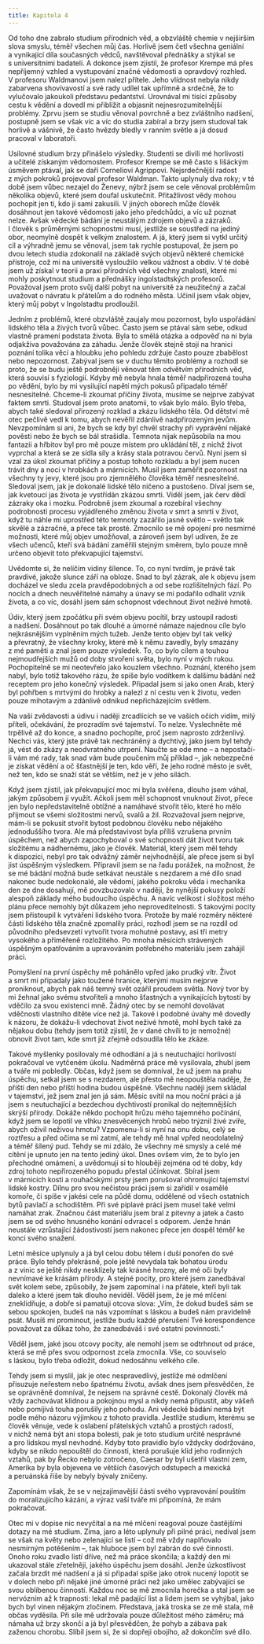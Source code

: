 ```yaml
---
title: Kapitola 4
---
```


Od toho dne zabralo studium přírodních věd, a obzvláště chemie v nejširším slova smyslu, téměř všechen můj čas. Horlivě jsem četl všechna geniální a vynikající díla současných vědců, navštěvoval přednášky a stýkal se s universitními badateli. A dokonce jsem zjistil, že profesor Krempe má přes nepříjemný vzhled a vystupování značné vědomosti a opravdový rozhled. V profesoru Waldmanovi jsem nalezl přítele. Jeho vlídnost nebyla nikdy zabarvena shovívavostí a své rady udílel tak upřímně a srdečně, že to vylučovalo jakoukoli představu pedantství. Urovnával mi tisíci způsoby cestu k vědění a dovedl mi přiblížit a objasnit nejnesrozumitelnější problémy. Zprvu jsem se studiu věnoval povrchně a bez zvláštního nadšení, postupně jsem se však víc a víc do studia zabíral a brzy jsem studoval tak horlivě a vášnivě, že často hvězdy bledly v ranním světle a já dosud pracoval v laboratoři.

Usilovné studium brzy přinášelo výsledky. Studenti se divili mé horlivosti a učitelé získaným vědomostem. Profesor Krempe se mě často s lišáckým úsměvem ptával, jak se daří Corneliovi Agrippovi. Nejsrdečnější radost z mých pokroků projevoval profesor Waldman. Takto uplynuly dva roky; v té době jsem vůbec nezajel do Ženevy, nýbrž jsem se cele věnoval problémům několika objevů, které jsem doufal uskutečnit. Přitažlivost vědy mohou pochopit jen ti, kdo ji sami zakusili. V jiných oborech může člověk dosáhnout jen takové vědomosti jako jeho předchůdci, a víc už poznat nelze. Avšak vědecké bádání je neustálým zdrojem objevů a zázraků. I člověk s průměrnými schopnostmi musí, jestliže se soustředí na jediný obor, neomylně dospět k velkým znalostem. A já, který jsem si vytkl určitý cíl a výhradně jemu se věnoval, jsem tak rychle postupoval, že jsem po dvou letech studia zdokonalil na základě svých objevů některé chemické přístroje, což mi na universitě vysloužilo velkou vážnost a obdiv. V té době jsem už získal v teorii a praxi přírodních věd všechny znalosti, které mi mohly poskytnout studium a přednášky ingolstadtských profesorů. Považoval jsem proto svůj další pobyt na universitě za neužitečný a začal uvažovat o návratu k přátelům a do rodného města. Učinil jsem však objev, který můj pobyt v Ingolstadtu prodloužil.

Jedním z problémů, které obzvláště zaujaly mou pozornost, bylo uspořádání lidského těla a živých tvorů vůbec. Často jsem se ptával sám sebe, odkud vlastně pramení podstata života. Byla to smělá otázka a odpověď na ni byla odjakživa považována za záhadu. Jenže člověk stejně stojí na hranici poznání tolika věcí a hloubku jeho pohledu zdržuje často pouze zbabělost nebo nepozornost. Zabýval jsem se v duchu těmito problémy a rozhodl se proto, že se budu ještě podrobněji věnovat těm odvětvím přírodních věd, která souvisí s fyziologií. Kdyby mě nebyla hnala téměř nadpřirozená touha po vědění, bylo by mi vysilující napětí mých pokusů připadalo téměř nesnesitelné. Chceme-li zkoumat příčiny života, musíme se nejprve zabývat faktem smrti. Studoval jsem proto anatomii, to však bylo málo. Bylo třeba, abych také sledoval přirozený rozklad a zkázu lidského těla. Od dětství mě otec pečlivě vedl k tomu, abych nevěřil zdánlivě nadpřirozeným jevům. Nevzpomínám si ani, že bych se kdy byl chvěl strachy při vyprávění nějaké pověsti nebo že bych se bál strašidla. Temnota nijak nepůsobila na mou fantazii a hřbitov byl pro mě pouze místem pro ukládání těl, z nichž život vyprchal a která se ze sídla síly a krásy stala potravou červů. Nyní jsem si vzal za úkol zkoumat příčiny a postup tohoto rozkladu a byl jsem nucen trávit dny a noci v hrobkách a márnicích. Musil jsem zaměřit pozornost na všechny ty jevy, které jsou pro zjemnělého člověka téměř nesnesitelné. Sledoval jsem, jak je dokonalé lidské tělo ničeno a pustošeno. Díval jsem se, jak kvetoucí jas života je vystřídán zkázou smrti. Viděl jsem, jak červ dědí zázraky oka i mozku. Podrobně jsem zkoumal a rozebíral všechny podrobnosti procesu vyjádřeného změnou života v smrt a smrti v život, když tu náhle mi uprostřed této temnoty zazářilo jasné světlo – světlo tak skvělé a zázračné, a přece tak prosté. Zmocnilo se mě opojení pro nesmírné možnosti, které můj objev umožňoval, a zároveň jsem byl udiven, že ze všech učenců, kteří svá bádání zaměřili stejným směrem, bylo pouze mně určeno objevit toto překvapující tajemství.

Uvědomte si, že nelíčím vidiny šílence. To, co nyní tvrdím, je právě tak pravdivé, jakože slunce září na obloze. Snad to byl zázrak, ale k objevu jsem docházel ve sledu zcela pravděpodobných a od sebe rozlišitelných fází. Po nocích a dnech neuvěřitelné námahy a únavy se mi podařilo odhalit vznik života, a co víc, dosáhl jsem sám schopnost vdechnout život neživé hmotě.

Údiv, který jsem zpočátku při svém objevu pocítil, brzy ustoupil radosti a nadšení. Dosáhnout po tak dlouhé a úmorné námaze najednou cíle bylo nejkrásnějším vyplněním mých tužeb. Jenže tento objev byl tak velký a převratný, že všechny kroky, které mě k němu zavedly, byly smazány z mé paměti a znal jsem pouze výsledek. To, co bylo cílem a touhou nejmoudřejších mužů od doby stvoření světa, bylo nyní v mých rukou. Pochopitelně se mi neotevřelo jako kouzlem všechno. Poznání, kterého jsem nabyl, bylo totiž takového rázu, že spíše bylo vodítkem k dalšímu bádání než receptem pro jeho konečný výsledek. Připadal jsem si jako onen Arab, který byl pohřben s mrtvými do hrobky a nalezl z ní cestu ven k životu, veden pouze mihotavým a zdánlivě odnikud nepřicházejícím světlem.

Na vaší zvědavosti a údivu i naději zrcadlících se ve vašich očích vidím, milý příteli, očekávání, že prozradím své tajemství. To nelze. Vyslechněte mě trpělivě až do konce, a snadno pochopíte, proč jsem naprosto zdrženlivý. Nechci vás, který jste právě tak nechráněný a dychtivý, jako jsem byl tehdy já, vést do zkázy a neodvratného utrpení. Naučte se ode mne – a nepostačí-li vám mé rady, tak snad vám bude poučením můj příklad –, jak nebezpečné je získat vědění a oč šťastnější je ten, kdo věří, že jeho rodné město je svět, než ten, kdo se snaží stát se větším, než je v jeho silách.

Když jsem zjistil, jak překvapující moc mi byla svěřena, dlouho jsem váhal, jakým způsobem jí využít. Ačkoli jsem měl schopnost vnuknout život, přece jen bylo nepředstavitelně obtížné a namáhavé stvořit tělo, které ho mělo přijmout se všemi složitostmi nervů, svalů a žil. Rozvažoval jsem nejprve, mám-li se pokusit stvořit bytost podobnou člověku nebo nějakého jednoduššího tvora. Ale má představivost byla příliš vzrušena prvním úspěchem, než abych zapochyboval o své schopnosti dát život tvoru tak složitému a nádhernému, jako je člověk. Materiál, který jsem měl tehdy k dispozici, nebyl pro tak odvážný záměr nejvhodnější, ale přece jsem si byl jist úspěšným výsledkem. Připravil jsem se na řadu porážek, na možnost, že se mé bádání možná bude setkávat neustále s nezdarem a mé dílo snad nakonec bude nedokonalé, ale vědomí, jakého pokroku věda i mechanika den ze dne dosahují, mě povzbuzovalo v naději, že nynější pokusy položí alespoň základy mého budoucího úspěchu. A navíc velikost i složitost mého plánu přece nemohly být důkazem jeho neproveditelnosti. S takovými pocity jsem přistoupil k vytváření lidského tvora. Protože by malé rozměry některé části lidského těla značně zpomalily práci, rozhodl jsem se na rozdíl od původního předsevzetí vytvořit tvora mohutné postavy, asi tři metry vysokého a přiměřeně rozložitého. Po mnoha měsících strávených úspěšným opatřováním a upravováním potřebného materiálu jsem zahájil práci.

Pomyšlení na první úspěchy mě pohánělo vpřed jako prudký vítr. Život a smrt mi připadaly jako toužené hranice, kterými musím nejprve proniknout, abych pak náš temný svět ozářil proudem světla. Nový tvor by mi žehnal jako svému stvořiteli a mnoho šťastných a vynikajících bytostí by vděčilo za svou existenci mně. Žádný otec by se nemohl dovolávat vděčnosti vlastního dítěte více než já. Takové i podobné úvahy mě dovedly k názoru, že dokážu-li vdechovat život neživé hmotě, mohl bych také za nějakou dobu (tehdy jsem totiž zjistil, že v dané chvíli to je nemožné) obnovit život tam, kde smrt již zřejmě odsoudila tělo ke zkáze.

Takové myšlenky posilovaly mé odhodlání a já s neutuchající horlivostí pokračoval ve vytčeném úkolu. Nadměrná práce mě vysilovala, zhubl jsem a tváře mi pobledly. Občas, když jsem se domníval, že už jsem na prahu úspěchu, setkal jsem se s nezdarem, ale přesto mě neopouštěla naděje, že příští den nebo příští hodina budou úspěšné. Všechnu naději jsem skládal v tajemství, jež jsem znal jen já sám. Měsíc svítil na mou noční práci a já jsem s neutuchající a bezdechou dychtivostí pronikal do nejtemnějších skrýší přírody. Dokáže někdo pochopit hrůzu mého tajemného počínání, když jsem se lopotil ve vlhku znesvěcených hrobů nebo trýznil živé zvíře, abych oživil neživou hmotu? Vzpomenu-li si nyní na onu dobu, celý se roztřesu a před očima se mi zatmí, ale tehdy mě hnal vpřed neodolatelný a téměř šílený pud. Tehdy se mi zdálo, že všechny mé smysly a celé mé cítění je upnuto jen na tento jediný úkol. Dnes ovšem vím, že to bylo jen přechodné omámení, a uvědomuji si to hlouběji zejména od té doby, kdy zdroj tohoto nepřirozeného popudu přestal účinkovat. Sbíral jsem v márnicích kosti a rouhačskými prsty jsem porušoval ohromující tajemství lidské kostry. Dílnu pro svou nečistou práci jsem si zařídil v osamělé komoře, či spíše v jakési cele na půdě domu, oddělené od všech ostatních bytů pavlačí a schodištěm. Při své piplavé práci jsem musel také velmi namáhat zrak. Značnou část materiálu jsem bral z pitevny a jatek a často jsem se od svého hnusného konání odvracel s odporem. Jenže hnán neustále vzrůstající žádostivostí jsem nakonec přece jen dospěl téměř ke konci svého snažení.

Letní měsíce uplynuly a já byl celou dobu tělem i duší ponořen do své práce. Bylo tehdy překrásně, pole ještě nevydala tak bohatou úrodu a z vinic se ještě nikdy nesklízely tak krásné hrozny, ale mé oči byly nevnímavé ke krásám přírody. A stejné pocity, pro které jsem zanedbával svět kolem sebe, způsobily, že jsem zapomínal i na přátele, kteří byli tak daleko a které jsem tak dlouho neviděl. Věděl jsem, že je mé mlčení zneklidňuje, a dobře si pamatuji otcova slova: „Vím, že dokud budeš sám se sebou spokojen, budeš na nás vzpomínat s láskou a budeš nám pravidelně psát. Musíš mi prominout, jestliže budu každé přerušení Tvé korespondence považovat za důkaz toho, že zanedbáváš i své ostatní povinnosti.“

Věděl jsem, jaké jsou otcovy pocity, ale nemohl jsem se odtrhnout od práce, která se mě přes svou odpornost zcela zmocnila. Vše, co souviselo s láskou, bylo třeba odložit, dokud nedosáhnu velkého cíle.

Tehdy jsem si myslil, jak je otec nespravedlivý, jestliže mé odmlčení přisuzuje neřestem nebo špatnému životu, avšak dnes jsem přesvědčen, že se oprávněně domníval, že nejsem na správné cestě. Dokonalý člověk má vždy zachovávat klidnou a pokojnou mysl a nikdy nemá připustit, aby vášeň nebo pomíjivá touha porušily jeho pohodu. Ani vědecké bádání nemá být podle mého názoru výjimkou z tohoto pravidla. Jestliže studium, kterému se člověk věnuje, vede k oslabení přátelských vztahů a prostých radostí, v nichž nemá být ani stopa bolesti, pak je toto studium určitě nesprávné a pro lidskou mysl nevhodné. Kdyby toto pravidlo bylo vždycky dodržováno, kdyby se nikdo nepouštěl do činnosti, která porušuje klid jeho rodinných vztahů, pak by Řecko nebylo zotročeno, Caesar by byl ušetřil vlastní zem, Amerika by byla objevena ve větších časových odstupech a mexická a peruánská říše by nebyly bývaly zničeny.

Zapomínám však, že se v nejzajímavější části svého vypravování pouštím do moralizujícího kázání, a výraz vaší tváře mi připomíná, že mám pokračovat.

Otec mi v dopise nic nevyčítal a na mé mlčení reagoval pouze častějšími dotazy na mé studium. Zima, jaro a léto uplynuly při pil­né práci, nedíval jsem se však na květy nebo zelenající se listí – což mě vždy naplňovalo nesmírným potěšením –, tak hluboce jsem byl zabrán do své činnosti. Onoho roku zvadlo listí dříve, než má práce skončila; a každý den mi ukazoval stále zřetelněji, jakého úspěchu jsem dosáhl. Jenže úzkostlivost začala brzdit mé nadšení a já si připadal spíše jako otrok nucený lopotit se v dolech nebo při nějaké jiné úmorné práci než jako umělec zabývající se svou oblíbenou činností. Každou noc se mě zmocnila horečka a stal jsem se nervózním až k trapnosti: lekal mě padající list a lidem jsem se vyhýbal, jako bych byl vinen nějakým zločinem. Představa, jaká troska se ze mě stala, mě občas vyděsila. Při síle mě udržovala pouze důležitost mého záměru; má námaha už brzy skončí a já byl přesvědčen, že pohyb a zábava pak zaženou chorobu. Slíbil jsem si, že si dopřeji obojího, až dokončím své dílo.
